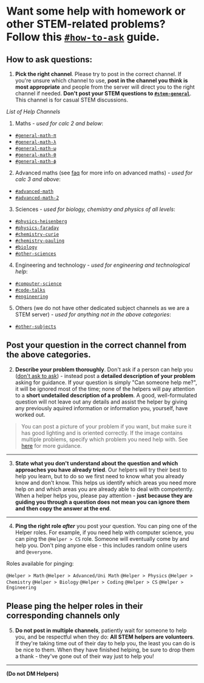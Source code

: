 # Want some help with homework or other STEM-related problems? Follow this [`#how-to-ask`](https://discord.com/channels/493173110799859713/625027300920000542) guide.

## How to ask questions:

1. **Pick the right channel**. Please try to post in the correct channel. If you're unsure which channel to use, **post in the channel you think is most appropriate** and people from the server will direct you to the right channel if needed. **Don't post your STEM questions to [`#stem-general`](https://discord.com/channels/493173110799859713/687238115114614906)**. This channel is for casual STEM discussions.

_List of Help Channels_
1. Maths - *used for calc 2 and below*:
  - [`#general-math-π`](https://discord.com/channels/493173110799859713/754860723321962628)
  - [`#general-math-λ`](https://discord.com/channels/493173110799859713/704944645712642098)
  - [`#general-math-ω`](https://discord.com/channels/493173110799859713/536995777981972491)
  - [`#general-math-θ`](https://discord.com/channels/493173110799859713/641351235215294486)
  - [`#general-math-ϕ`](https://discord.com/channels/493173110799859713/641351291343208448)
2. Advanced maths (see [faq](https://github.com/stem-discord/public/blob/main/faq.md) for more info on advanced maths) - *used for calc 3 and above*:
  - [`#advanced-math`](https://discord.com/channels/493173110799859713/641441793459748874)
  - [`#advanced-math-2`](https://discord.com/channels/493173110799859713/774406401534722068)
3. Sciences - *used for biology, chemistry and physics of all levels*:
  - [`#physics-heisenberg`](https://discord.com/channels/493173110799859713/536995799859724309)
  - [`#physics-faraday`](https://discord.com/channels/493173110799859713/627265780056195083)
  - [`#chemistry-curie`](https://discord.com/channels/493173110799859713/536995822982922270)
  - [`#chemistry-pauling`](https://discord.com/channels/493173110799859713/768908785640144986)
  - [`#biology`](https://discord.com/channels/493173110799859713/597092974882455562)
  - [`#other-sciences`](https://discord.com/channels/493173110799859713/597073353936994305)
4. Engineering and technology - *used for engineering and technological help*:
  - [`#computer-science`](https://discord.com/channels/493173110799859713/536996271349694489)
  - [`#code-talks`](https://discord.com/channels/493173110799859713/641351624115355689)
  - [`#engineering`](https://discord.com/channels/493173110799859713/628050013435592704)
5. Others (we do not have other dedicated subject channels as we are a STEM server) - *used for anything not in the above categories*:
  - [`#other-subjects`](https://discord.com/channels/493173110799859713/627265726243405844)
  
**Post your question in the correct channel** from the above categories.
------
2. **Describe your problem thoroughly**. Don't ask if a person can help you ([don't ask to ask](https://dontasktoask.com/)) - instead post a **detailed description of your problem** asking for guidance. If your question is simply "Can someone help me?", it will be ignored most of the time; none of the helpers will pay attention to a **short undetailed description of a problem**. A good, well-formulated question will not leave out any details and assist the helper by giving any previously aquired information or information you, yourself, have worked out.

> You can post a picture of your problem if you want, but make sure it has good lighting and is oriented correctly. If the image contains multiple problems, specify which problem you need help with. See [here](https://sol.gfxile.net/dontask.html) for more guidance.
------
3. **State what you don't understand about the question and which approaches you have already tried**. Our helpers will try their best to help you learn, but to do so we first need to know what you already know and don't know. This helps us identify which areas you need more help on and which areas you are already able to deal with competently. When a helper helps you, please pay attention - **just because they are guiding you through a question does not mean you can ignore them and then copy the answer at the end**.
------
4. **Ping the right role *after*** you post your question. You can ping one of the Helper roles. For example, if you need help with computer science, you can ping the `@Helper > CS` role. Someone will eventually come by and help you. Don't ping anyone else - this includes random online users and `@everyone`.


Roles available for pinging:

`@Helper > Math`
`@Helper > Advanced/Uni Math`
`@Helper > Physics`
`@Helper > Chemistry`
`@Helper > Biology`
`@Helper > Coding`
`@Helper > CS`
`@Helper > Engineering`

**Please ping the helper roles in their corresponding channels only**
------
5. **Do not post in multiple channels**, patiently wait for someone to help you, and be respectful when they do: **All STEM helpers are volunteers**. If they're taking time out of their day to help you, the least you can do is be nice to them. When they have finished helping, be sure to drop them a thank - they've gone out of their way just to help you!
------
**(Do not DM Helpers)**
